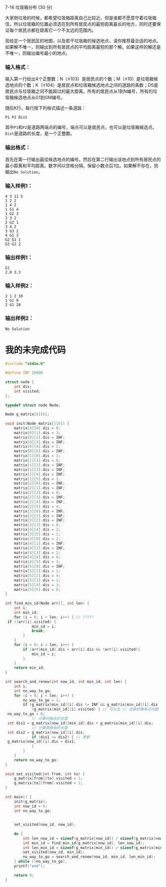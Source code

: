 7-14 垃圾箱分布 (30 分)

大家倒垃圾的时候，都希望垃圾箱距离自己比较近，但是谁都不愿意守着垃圾箱住。所以垃圾箱的位置必须选在到所有居民点的最短距离最长的地方，同时还要保证每个居民点都在距离它一个不太远的范围内。

现给定一个居民区的地图，以及若干垃圾箱的候选地点，请你推荐最合适的地点。如果解不唯一，则输出到所有居民点的平均距离最短的那个解。如果这样的解还是不唯一，则输出编号最小的地点。

### 输入格式：

输入第一行给出4个正整数：N（≤103）是居民点的个数；M（≤10）是垃圾箱候选地点的个数；K（≤104）是居民点和垃圾箱候选地点之间的道路的条数；DS​是居民点与垃圾箱之间不能超过的最大距离。所有的居民点从1到N编号，所有的垃圾箱候选地点从G1到GM编号。

随后K行，每行按下列格式描述一条道路：

```
P1 P2 Dist
```

其中`P1`和`P2`是道路两端点的编号，端点可以是居民点，也可以是垃圾箱候选点。`Dist`是道路的长度，是一个正整数。

### 输出格式：

首先在第一行输出最佳候选地点的编号。然后在第二行输出该地点到所有居民点的最小距离和平均距离。数字间以空格分隔，保留小数点后1位。如果解不存在，则输出`No Solution`。

### 输入样例1：

```in
4 3 11 5
1 2 2
1 4 2
1 G1 4
1 G2 3
2 3 2
2 G2 1
3 4 2
3 G3 2
4 G1 3
G2 G1 1
G3 G2 2
```

### 输出样例1：

```out
G1
2.0 3.3
```

### 输入样例2：

```
2 1 2 10
1 G1 9
2 G1 20
```

### 输出样例2：

```
No Solution
```


# 我的未完成代码
```C
#include "stdio.h"  
  
#define INF 10000  
  
struct node {  
    int dis;  
    int visited;  
};  
  
typedef struct node Node;  
  
Node g_matrix[6][6];  
  
void init(Node matrix[][6]) {  
    matrix[0][0].dis = 0;  
    matrix[0][1].dis = 3;  
    matrix[0][2].dis = INF;  
    matrix[0][3].dis = INF;  
    matrix[0][4].dis = 2;  
    matrix[0][5].dis = INF;  
    matrix[1][0].dis = 3;  
    matrix[1][1].dis = 0;  
    matrix[1][2].dis = INF;  
    matrix[1][3].dis = INF;  
    matrix[1][4].dis = INF;  
    matrix[1][5].dis = 1;  
    matrix[2][0].dis = INF;  
    matrix[2][1].dis = INF;  
    matrix[2][2].dis = 0;  
    matrix[2][3].dis = INF;  
    matrix[2][4].dis = INF;  
    matrix[2][5].dis = 4;  
    matrix[3][0].dis = INF;  
    matrix[3][1].dis = INF;  
    matrix[3][2].dis = INF;  
    matrix[3][3].dis = 0;  
    matrix[3][4].dis = 2;  
    matrix[3][5].dis = 1;  
    matrix[4][0].dis = 2;  
    matrix[4][1].dis = INF;  
    matrix[4][2].dis = INF;  
    matrix[4][3].dis = 2;  
    matrix[4][4].dis = 0;  
    matrix[4][5].dis = 3;  
    matrix[5][0].dis = INF;  
    matrix[5][1].dis = 1;  
    matrix[5][2].dis = 4;  
    matrix[5][3].dis = 1;  
    matrix[5][4].dis = 3;  
    matrix[5][5].dis = 0;  
}  
  
int find_min_id(Node arr[], int len) {  
    int i;  
    int min_id;  
    for (i = 0; i < len; i++) { // ?????  
 if (!arr[i].visited) {  
            min_id = i;  
            break;  
        }  
    }  
    for (i = 0; i < len; i++) {  
        if (arr[min_id].dis > arr[i].dis && !arr[i].visited){  
            min_id = i;  
        }  
    }  
    return min_id;  
}  
  
int search_and_renew(int now_id, int min_id, int len) {  
    int i;  
    int no_way_to_go;  
    for (i = 0; i < len; i++) {  
        no_way_to_go = 1;  
        if (g_matrix[min_id][i].dis != INF && g_matrix[min_id][i].dis != 0 &&  
            !g_matrix[min_id][i].visited) { // 可以去 // 这条好像有点问题  
 no_way_to_go = 0;  
            // 计算间接去的长度  
 int dis1 = g_matrix[now_id][min_id].dis + g_matrix[min_id][i].dis;  
            // 计算直接去的长度  
 int dis2 = g_matrix[now_id][i].dis;  
            if (dis1 <= dis2) { // 更新  
 g_matrix[now_id][i].dis = dis1;  
            }  
        }  
    }  
    return no_way_to_go;  
}  
  
void set_visited(int from, int to) {  
    g_matrix[from][to].visited = 1;  
    g_matrix[to][from].visited = 1;  
}  
  
int main() {  
    init(g_matrix);  
    int now_id = 0;  
    int no_way_to_go;  
  
  
    set_visited(now_id, now_id);  
  
    do {  
        int len_now_id = sizeof(g_matrix[now_id]) / sizeof(g_matrix[now_id][0]);  
        int min_id = find_min_id(g_matrix[now_id], len_now_id);  
        int len_min_id = sizeof(g_matrix[min_id]) / sizeof(g_matrix[min_id][0]);  
        set_visited(now_id, min_id);  
        no_way_to_go = search_and_renew(now_id, min_id, len_min_id);  
    } while (!no_way_to_go);  
    printf("end");  
  
    return 0;  
}
```